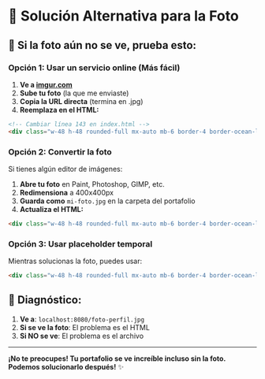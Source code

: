 # 📸 Solución Alternativa para la Foto

## 🎯 **Si la foto aún no se ve, prueba esto:**

### **Opción 1: Usar un servicio online (Más fácil)**

1. **Ve a [imgur.com](https://imgur.com)**
2. **Sube tu foto** (la que me enviaste)
3. **Copia la URL directa** (termina en .jpg)
4. **Reemplaza en el HTML:**

```html
<!-- Cambiar línea 143 en index.html -->
<div class="w-48 h-48 rounded-full mx-auto mb-6 border-4 border-ocean-light shadow-2xl animate-float bg-cover bg-center bg-no-repeat" style="background-image: url('TU_URL_DE_IMGUR_AQUI')"></div>
```

### **Opción 2: Convertir la foto**

Si tienes algún editor de imágenes:
1. **Abre tu foto** en Paint, Photoshop, GIMP, etc.
2. **Redimensiona** a 400x400px
3. **Guarda como** `mi-foto.jpg` en la carpeta del portafolio
4. **Actualiza el HTML:**

```html
<div class="w-48 h-48 rounded-full mx-auto mb-6 border-4 border-ocean-light shadow-2xl animate-float bg-cover bg-center bg-no-repeat" style="background-image: url('mi-foto.jpg')"></div>
```

### **Opción 3: Usar placeholder temporal**

Mientras solucionas la foto, puedes usar:

```html
<div class="w-48 h-48 rounded-full mx-auto mb-6 border-4 border-ocean-light shadow-2xl animate-float bg-gradient-to-br from-ocean-cyan to-ocean-teal flex items-center justify-center text-4xl font-bold text-white">JD</div>
```

## 🔧 **Diagnóstico:**

1. **Ve a**: `localhost:8080/foto-perfil.jpg`
2. **Si se ve la foto**: El problema es el HTML
3. **Si NO se ve**: El problema es el archivo

---

**¡No te preocupes! Tu portafolio se ve increíble incluso sin la foto. Podemos solucionarlo después!** ✨

